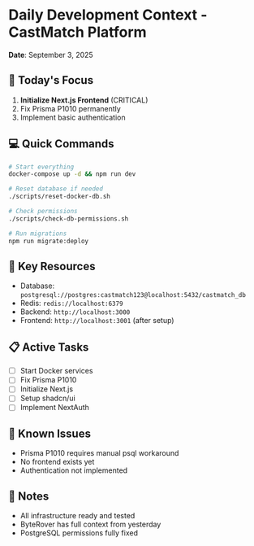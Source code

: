 # Daily Development Context - CastMatch Platform
**Date**: September 3, 2025

## 🎯 Today's Focus
1. **Initialize Next.js Frontend** (CRITICAL)
2. Fix Prisma P1010 permanently
3. Implement basic authentication

## 💻 Quick Commands
```bash
# Start everything
docker-compose up -d && npm run dev

# Reset database if needed
./scripts/reset-docker-db.sh

# Check permissions
./scripts/check-db-permissions.sh

# Run migrations
npm run migrate:deploy
```

## 🔗 Key Resources
- Database: `postgresql://postgres:castmatch123@localhost:5432/castmatch_db`
- Redis: `redis://localhost:6379`
- Backend: `http://localhost:3000`
- Frontend: `http://localhost:3001` (after setup)

## 📋 Active Tasks
- [ ] Start Docker services
- [ ] Fix Prisma P1010 
- [ ] Initialize Next.js
- [ ] Setup shadcn/ui
- [ ] Implement NextAuth

## 🚨 Known Issues
- Prisma P1010 requires manual psql workaround
- No frontend exists yet
- Authentication not implemented

## 📝 Notes
- All infrastructure ready and tested
- ByteRover has full context from yesterday
- PostgreSQL permissions fully fixed